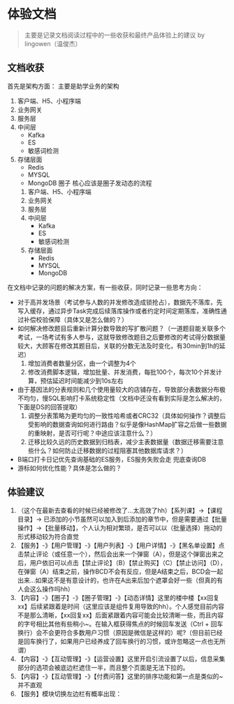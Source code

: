 # 体验文档
> 主要是记录文档阅读过程中的一些收获和最终产品体验上的建议 by lingowen（温俊杰）

## 文档收获
首先是架构方面：
主要是助学业务的架构
1. 客户端、H5、小程序端
2. 业务网关
3. 服务层
4. 中间层
    - Kafka
    - ES
    - 敏感词检测
5. 存储层面
    - Redis
    - MYSQL
    - MongoDB
圈子
    核心应该是圈子发动态的流程
    1. 客户端、H5、小程序端
    2. 业务网关
    3. 服务层
    4. 中间层
        - Kafka
        - ES
        - 敏感词检测
    5. 存储层面
        - Redis
        - MYSQL
        - MongoDB

在文档中记录的问题的解决方案，有一些收获，同时记录一些思考方向：
- 对于高并发场景（考试参与人数的并发修改造成锁抢占），数据先不落库，先写入缓存，通过异步Task完成后续落库操作或者约定时间定期落库，准确性通过补偿校验保障（具体又是怎么做的？）
- 如何解决修改题目后重新计算分数导致的写扩散问题？（一道题目能关联多个考试，一场考试有多人参与，这就导致修改题目之后要修改的考试得分数据量较大，大顾客在修改其题目后，关联的分数无法及时变化，有30min到1h的延迟）
    1. 增加消费者数量分区，由一个调整为4个
    2. 修改消费脚本逻辑，增加批量、并发消费，每批100个，每次10个并发计算，预估延迟时间能减少到10s左右
- 由于基因法的分表规则和几个使用量较大的店铺存在，导致部分表数据分布极不均匀，慢SQL影响打卡系统稳定性（文档中还没有看到实际是怎么解决的，下面是DS的回答提取）
    1. 调整分表策略为更均匀的一致性哈希或者CRC32（具体如何操作？调整后受影响的数据查询如何进行路由？似乎是像HashMap扩容之后做一些数据的重映射，是否可行呢？中途应该注意什么？）
    2. 迁移比较久远的历史数据到归档表，减少主表数据量（数据迁移需要注意些什么？如何防止迁移数据的过程阻塞其他数据库请求？）
- B端口打卡日记优先查询基础的ES服务，ES服务失败会走 兜底查询DB
- 游标如何优化性能？具体是怎么做的？

## 体验建议
1. （这个在最新去查看的时候已经被修改了...太高效了hh）【系列课】->【课程目录】-> 已添加的小节虽然可以加入到后添加的章节中，但是需要通过【批量操作】->【批量移动】，个人认为相对繁琐，是否可以以（批量选择）拖动的形式移动较为符合直觉
2. 【服务】-》【用户管理】-》【用户列表】-》【用户详情】-》【黑名单设置】点击禁止评论（或任意一个），然后会出来一个弹窗（A），但是这个弹窗出来之后，用户依旧可以点击【禁止评论】（B）【禁止购买】（C）【禁止访问】（D），在弹窗（A）结束之前，操作BCD不会有反应，但是A结束之后，BCD会一起出来...如果这不是有意设计的，也许在A出来后加个遮罩会好一些（但真的有人会这么操作吗hh）
3. 【内容】-》【圈子】-》【圈子管理】-》【动态详情】这里的楼中楼【xx回复xx】后续紧跟着是时间（这里应该是组件复用导致的hh）。个人感觉目前内容不是那么清晰，【xx回复xx】后面紧跟着内容可能会比较清晰一些，而且内容的字号相比其他有些稍小~。在输入框获得焦点的时候回车发送（Ctrl + 回车换行）会不会更符合多数用户习惯（原因是微信是这样的）呢?（但目前已经是回车换行了，如果用户已经养成了回车换行的习惯，或许忽略这一点也无所谓）
4. 【内容】-》【互动管理】-》【运营设置】这里开启引流设置了以后，信息采集部分的选项会被底边栏遮住一半，而且整个页面是无法下拉的。
5. 【内容】-》【互动管理】-》【付费问答】这里的排序功能和第一点是类似的~ 并不直观
6. 【服务】模块切换左边栏有概率出现：
